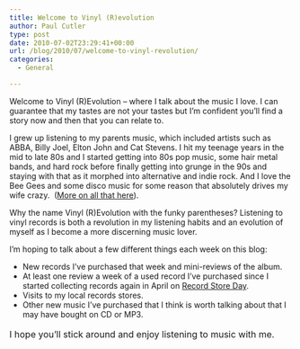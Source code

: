 ```yaml
---
title: Welcome to Vinyl (R)evolution
author: Paul Cutler
type: post
date: 2010-07-02T23:29:41+00:00
url: /blog/2010/07/welcome-to-vinyl-revolution/
categories:
  - General

---
```

Welcome to Vinyl (R)Evolution &#8211; where I talk about the music I love. I can guarantee that my tastes are not your tastes but I&#8217;m confident you&#8217;ll find a story now and then that you can relate to.

I grew up listening to my parents music, which included artists such as ABBA, Billy Joel, Elton John and Cat Stevens. I hit my teenage years in the mid to late 80s and I started getting into 80s pop music, some hair metal bands, and hard rock before finally getting into grunge in the 90s and staying with that as it morphed into alternative and indie rock. And I love the Bee Gees and some disco music for some reason that absolutely drives my wife crazy.  ([More on all that here][1]).

Why the name Vinyl (R)Evolution with the funky parentheses? Listening to vinyl records is both a revolution in my listening habits and an evolution of myself as I become a more discerning music lover.

I&#8217;m hoping to talk about a few different things each week on this blog:

  * New records I&#8217;ve purchased that week and mini-reviews of the album.
  * At least one review a week of a used record I&#8217;ve purchased since I started collecting records again in April on [Record Store Day][2].
  * Visits to my local records stores.
  * Other new music I&#8217;ve purchased that I think is worth talking about that I may have bought on CD or MP3.

<span style="line-height: 27px; font-size: medium;">I hope you&#8217;ll stick around and enjoy listening to music with me.</span>

 [1]: http://www.vinylevolution.com/?p=15
 [2]: http://www.recordstoreday.com/Home